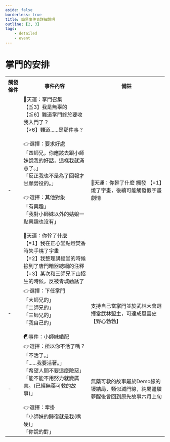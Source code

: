 ```yaml
---
aside: false
borderless: true
title: 簡易事件表詳細說明
outline: [2, 3]
tags:
    - detailed
    - event
---
```


# 掌門的安排

<Table class="timeline-table">
    <tr class="timeline-header">
        <th>觸發條件</th>
        <th>事件內容</th>
        <th>備註</th>
    </tr>
	<tr>
		<td>-</td>
		<td>
			🎲天運：掌門召集 <br>
			<span title="處世-2、貢獻≧10時，👉選擇：要求好處">【≦3】我是無辜的 </span> <br>
			<span title="心相-10、👉選擇：其他對象">【≦6】難道掌門終於要收我入門了？ </span> <br>
			<span title="🎲天運：你幹了什麼">【>6】難道......是那件事？ </span> <br>
			<br>
			👉選擇：要求好處<br>
			<span title="處世-1">「四師兄，你應該去跟小師妹說我的好話，這樣我就滿意了。」 </span> <br>
			<span title="向心+2、唐惟元+1">「反正我也不是為了回報才甘願勞役的。」 </span> <br>
			<br>
			👉選擇：其他對象<br>
			「有興趣」 <br>
			「我對小師妹以外的姑娘一點興趣也沒有」 <br>
			<br>
			🎲天運：你幹了什麼 <br>
			<span title="道德-2、名聲-1、銀兩+200，假字畫劇情觸發可能">【=1】我在正心堂點燈焚香時失手燒了字畫 </span> <br>
			【=2】我整理講經堂的時候撿到了唐門暗器總綱的注釋 <br>
			<span title="名聲+1、青城派+1">【=3】某次和三師兄下山招生的時候，反被青城勸誘了 </span> <br>
		</td>
		<td>
			🎲天運：你幹了什麼 觸發 【=1】燒了字畫，後續可能觸發假字畫劇情 <br>
		</td>
	</tr>
	<tr>
		<td>-</td>
		<td>
			👉選擇：下任掌門<br>
			<span title="唐布衣+2">「大師兄的」 </span> <br>
			<span title="唐錚+2">「二師兄的」 </span> <br>
			<span title="唐陞+2">「三師兄的」 </span> <br>
			<span title="處世+1、性情+1、道德-1">「我自己的」 </span> <br>
			<br>
			<span title="心相歸零">☯事件：小師妹婚配 </span> <br>
		</td>
		<td>支持自己當掌門並於武林大會選擇當武林盟主，可達成風雲史【野心勃勃】</td>
	</tr>
		<tr>
		<td>-</td>
		<td>
			👉選擇：所以你不活了嗎？<br>
			<span title="汗青書6「睡死」">「不活了。」 </span> <br>
			<span title="命運+15">「......我要活著。」 </span> <br>
			<span title="命運+30">「希望人間不要這麼險惡」 </span> <br>
			<span title="進入Demo線第三年十一月上旬">「能不能不用努力就變厲害。(已經無藥可救的故事)」 </span> <br>
			<br>
			👉選擇：牽掛<br>
			<span title="嘴力+1、處世+1、道德-1、唐陞-1">「小師妹的歸宿就是我(嘴硬)」 </span> <br>
			<span title="性情+1、處世-1、修養+1、變心+7">「你說的對」 </span> <br>
		</td>
		<td>
			無藥可救的故事屬於Demo線的壞結局，類似滅門線，純屬體驗<br>
			夢醒後會回到原先故事六月上旬
		</td>
	</tr>
</table>






